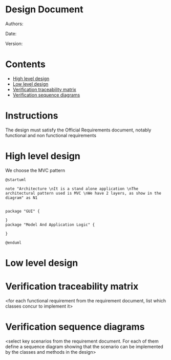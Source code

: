 # Design Document 


Authors: 

Date:

Version:


# Contents

- [High level design](#package-diagram)
- [Low level design](#class-diagram)
- [Verification traceability matrix](#verification-traceability-matrix)
- [Verification sequence diagrams](#verification-sequence-diagrams)

# Instructions

The design must satisfy the Official Requirements document, notably functional and non functional requirements

# High level design 

We choose the MVC pattern
<report package diagram>

```plantuml
@startuml

note "Architecture \nIt is a stand alone application \nThe architectural pattern used is MVC \nWe have 2 layers, as show in the diagram" as N1


package "GUI" {
  
}
package "Model And Application Logic" {
  
}

@enduml
```


# Low level design











# Verification traceability matrix

\<for each functional requirement from the requirement document, list which classes concur to implement it>











# Verification sequence diagrams 
\<select key scenarios from the requirement document. For each of them define a sequence diagram showing that the scenario can be implemented by the classes and methods in the design>

